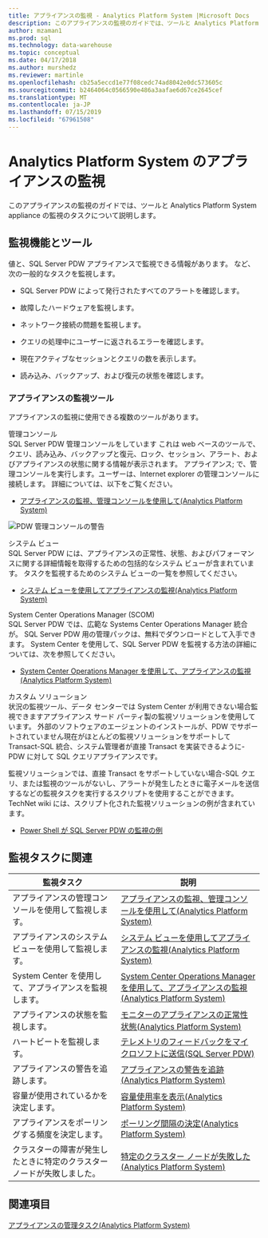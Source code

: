 ```yaml
---
title: アプライアンスの監視 - Analytics Platform System |Microsoft Docs
description: このアプライアンスの監視のガイドでは、ツールと Analytics Platform System appliance の監視のタスクについて説明します。
author: mzaman1
ms.prod: sql
ms.technology: data-warehouse
ms.topic: conceptual
ms.date: 04/17/2018
ms.author: murshedz
ms.reviewer: martinle
ms.openlocfilehash: cb25a5eccd1e77f08cedc74ad8042e0dc573605c
ms.sourcegitcommit: b2464064c0566590e486a3aafae6d67ce2645cef
ms.translationtype: MT
ms.contentlocale: ja-JP
ms.lasthandoff: 07/15/2019
ms.locfileid: "67961508"
---
```

# <a name="appliance-monitoring-for-analytics-platform-system"></a>Analytics Platform System のアプライアンスの監視
このアプライアンスの監視のガイドでは、ツールと Analytics Platform System appliance の監視のタスクについて説明します。  
  
## <a name="Basics"></a>監視機能とツール  
値と、SQL Server PDW アプライアンスで監視できる情報があります。 など、次の一般的なタスクを監視します。  
  
-   SQL Server PDW によって発行されたすべてのアラートを確認します。  
  
-   故障したハードウェアを監視します。  
  
-   ネットワーク接続の問題を監視します。  
  
-   クエリの処理中にユーザーに返されるエラーを確認します。  
  
-   現在アクティブなセッションとクエリの数を表示します。  
  
-   読み込み、バックアップ、および復元の状態を確認します。  
  
### <a name="appliance-monitoring-tools"></a>アプライアンスの監視ツール  
アプライアンスの監視に使用できる複数のツールがあります。  
  
管理コンソール  
SQL Server PDW 管理コンソールをしています これは web ベースのツールで、クエリ、読み込み、バックアップと復元、ロック、セッション、アラート、およびアプライアンスの状態に関する情報が表示されます。 アプライアンス; で、管理コンソールを実行します。ユーザーは、Internet explorer の管理コンソールに接続します。 詳細については、以下をご覧ください。  
  
-   [アプライアンスの監視、管理コンソールを使用して&#40;Analytics Platform System&#41;](monitor-the-appliance-by-using-the-admin-console.md)  
  
![PDW 管理コンソールの警告](./media/appliance-monitoring/SQL_Server_PDW_AdminConsol_Queries.png "SQL_Server_PDW_AdminConsol_Queries")  
  
システム ビュー  
SQL Server PDW には、アプライアンスの正常性、状態、およびパフォーマンスに関する詳細情報を取得するための包括的なシステム ビューが含まれています。 タスクを監視するためのシステム ビューの一覧を参照してください。  
  
-   [システム ビューを使用してアプライアンスの監視&#40;Analytics Platform System&#41;](monitor-the-appliance-by-using-system-views.md)  
  
System Center Operations Manager (SCOM)  
SQL Server PDW では、広範な Systems Center Operations Manager 統合が。 SQL Server PDW 用の管理パックは、無料でダウンロードとして入手できます。 System Center を使用して、SQL Server PDW を監視する方法の詳細については、次を参照してください。  
  
-   [System Center Operations Manager を使用して、アプライアンスの監視&#40;Analytics Platform System&#41;](monitor-the-appliance-by-using-system-center-operations-manager.md)  
  
カスタム ソリューション  
状況の監視ツール、データ センターでは System Center が利用できない場合監視できますアプライアンス サード パーティ製の監視ソリューションを使用しています。 外部のソフトウェアのエージェントのインストールが、PDW でサポートされていません現在がほとんどの監視ソリューションをサポートして Transact\-SQL 統合、システム管理者が直接 Transact を実装できるように\-PDW に対して SQL クエリアプライアンスです。  
  
監視ソリューションでは、直接 Transact をサポートしていない場合\-SQL クエリ、または監視のツールがないし、アラートが発生したときに電子メールを送信するなどの監視タスクを実行するスクリプトを使用することができます。  TechNet wiki には、スクリプト化された監視ソリューションの例が含まれています。  
  
-   [Power Shell が SQL Server PDW の監視の例](https://go.microsoft.com/fwlink/?LinkId=248020)  
   
## <a name="Tasks"></a>監視タスクに関連  
  
|監視タスク|説明|  
|-------------------|---------------|  
|アプライアンスの管理コンソールを使用して監視します。|[アプライアンスの監視、管理コンソールを使用して&#40;Analytics Platform System&#41;](monitor-the-appliance-by-using-the-admin-console.md)|  
|アプライアンスのシステム ビューを使用して監視します。|[システム ビューを使用してアプライアンスの監視&#40;Analytics Platform System&#41;](monitor-the-appliance-by-using-system-views.md)|  
|System Center を使用して、アプライアンスを監視します。|[System Center Operations Manager を使用して、アプライアンスの監視&#40;Analytics Platform System&#41;](monitor-the-appliance-by-using-system-center-operations-manager.md)|  
|アプライアンスの状態を監視します。|[モニターのアプライアンスの正常性状態&#40;Analytics Platform System&#41;](monitor-appliance-health-state.md)|  
|ハートビートを監視します。|[テレメトリのフィードバックをマイクロソフトに送信&#40;SQL Server PDW&#41;](send-telemetry-feedback-to-microsoft-sql-server-pdw.md)|  
|アプライアンスの警告を追跡します。|[アプライアンスの警告を追跡&#40;Analytics Platform System&#41;](track-appliance-alerts.md)|  
|容量が使用されているかを決定します。|[容量使用率を表示&#40;Analytics Platform System&#41;](view-capacity-utilization.md)|  
|アプライアンスをポーリングする頻度を決定します。|[ポーリング間隔の決定&#40;Analytics Platform System&#41;](determine-polling-frequency.md)|  
|クラスターの障害が発生したときに特定のクラスター ノードが失敗しました。|[特定のクラスター ノードが失敗した&#40;Analytics Platform System&#41;](determine-which-cluster-node-failed.md)|  


<!-- MISSING LINKS |Monitor loads.|[Monitor Loads &#40;SQL Server PDW&#41;](../sqlpdw/monitor-loads-sql-server-pdw.md)|  -->  
<!-- MISSING LINKS |Monitor backups and restores.|[Monitor Backups and Restores &#40;SQL Server PDW&#41;](../sqlpdw/monitor-backups-and-restores-sql-server-pdw.md)|  -->  
<!-- MISSING LINKS |Monitor the active queries.|[Monitoring Active Queries &#40;SQL Server PDW&#41;](../sqlpdw/monitoring-active-queries-sql-server-pdw.md)|  -->  
  
## <a name="see-also"></a>関連項目  
<!-- MISSING LINKS [Common Metadata Query Examples &#40;SQL Server PDW&#41;](../sqlpdw/common-metadata-query-examples-sql-server-pdw.md)  -->  
[アプライアンスの管理タスク&#40;Analytics Platform System&#41;](appliance-management-tasks.md)  
  
